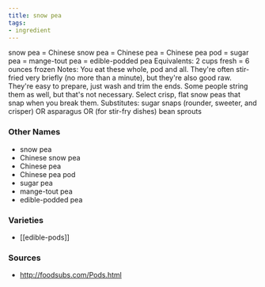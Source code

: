 ```yaml
---
title: snow pea
tags:
- ingredient
---
```

snow pea = Chinese snow pea = Chinese pea = Chinese pea pod = sugar pea = mange-tout pea = edible-podded pea Equivalents: 2 cups fresh = 6 ounces frozen Notes: You eat these whole, pod and all. They're often stir-fried very briefly (no more than a minute), but they're also good raw. They're easy to prepare, just wash and trim the ends. Some people string them as well, but that's not necessary. Select crisp, flat snow peas that snap when you break them. Substitutes: sugar snaps (rounder, sweeter, and crisper) OR asparagus OR (for stir-fry dishes) bean sprouts

### Other Names

* snow pea
* Chinese snow pea
* Chinese pea
* Chinese pea pod
* sugar pea
* mange-tout pea
* edible-podded pea

### Varieties

* [[edible-pods]]

### Sources
* http://foodsubs.com/Pods.html
